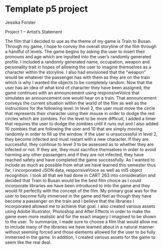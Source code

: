 # Template p5 project

Jessika Forster

Project 1 – Artist’s Statement

The film that I decided to use as the theme of my game is Train to Busan. Through my game, I hope to convey the overall storyline of the film through a handful of levels. The game begins by asking the user to insert their pronouns and age which are inputted into the user’s randomly generated profile. I included a randomly generated name, occupation, weapon and personality trait in hopes of allowing the user to imagine themselves as a character within the storyline. I also had envisioned that the “weapon” would be whatever the passenger has with them as they are on the train which is why I wanted the objects to be completely random. Now that the user has an idea of what kind of character they have been assigned, the game continues with an announcement using responsiveVoice that simulates an announcement one would hear on a train. That announcement conveys the current situation within the world of the film as well as the instructions for the following level. In level 2, the user must move the circle that represents their character using their mouse in order to dodge the red circles which are zombies. For the level to be more difficult, I added a timer that requires the user to dodge the zombies until it runs out and I also added 10 zombies that are following the user and 10 that are simply moving randomly in order to fill up the window. If the user is unsuccessful in level 2, they become infected and must restart with a new character. If they are successful, they continue to level 3 to be assessed as to whether they are infected or not. If they are, they must sacrifice themselves in order to avoid harming any other passengers and if they are not infected, they have reached safety and have completed the game successfully. As I wanted to include as much as possible from what we have learned this semester thus far, I incorporated JSON data, responsiveVoice as well as ml5 object recognition. I took all that we had done in CART 263 into consideration and decided that Train to Busan would be the best film choice as I could incorporate libraries we have been introduced to into the game and they would fit perfectly with the concept of the film. My primary goal was for the user to become fully immersed in the game and feel as though they have become a passenger on the train and I believe that the libraries I incorporated allowed me to achieve that goal. I also created various assets using Adobe Illustrator, Photoshop and After Effects in order to make the game even more realistic and for the exact imagery I imagined to be shown to the user. To summarize, I made sure to choose a film that would allow me to include many of the libraries we have learned about in a natural manner without seeming forced and those elements allowed for the user to be fully immersed in the game. In addition, I created various assets for the game to seem like the real deal.
